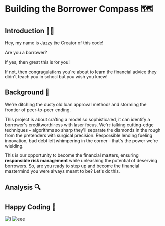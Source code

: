 # Building the Borrower Compass 🗺️


## Introduction 👩‍💻
Hey, my name is Jazzy the Creator of this code! 

Are you a borrower? 

If yes, then great this is for you! 

If not, then congragulations you're about to learn the financial advice they didn't teach you in school but you wish you knew!

## Background 🌅
We're ditching the dusty old loan approval methods and storming the frontier of peer-to-peer lending.

This project is about crafting a model so sophisticated, it can identify a borrower's creditworthiness with laser focus. We're talking cutting-edge techniques – algorithms so sharp they'll separate the diamonds in the rough from the pretenders with surgical precision. Responsible lending fueling innovation, bad debt left whimpering in the corner – that's the power we're wielding.

This is our opportunity to become the financial masters, ensuring **responsible risk management** while unleashing the potential of deserving borrowers. So, are you ready to step up and become the financial mastermind you were always meant to be? Let's do this.

## Analysis 🔍


## Happy Coding 🎉
![i](https://images.unsplash.com/photo-1556742111-a301076d9d18?w=800&auto=format&fit=crop&q=60&ixlib=rb-4.0.3&ixid=M3wxMjA3fDB8MHxzZWFyY2h8MTR8fGJhbmtpbmd8ZW58MHwwfDB8fHwy)
![eee](https://images.unsplash.com/photo-1417733403748-83bbc7c05140?w=800&auto=format&fit=crop&q=60&ixlib=rb-4.0.3&ixid=M3wxMjA3fDB8MHxzZWFyY2h8MTh8fGJhbmtpbmd8ZW58MHwwfDB8fHwy)
